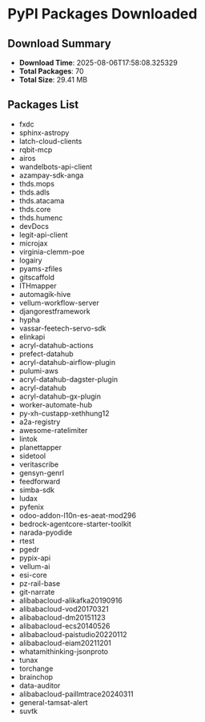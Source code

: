 # PyPI Packages Downloaded

## Download Summary
- **Download Time**: 2025-08-06T17:58:08.325329
- **Total Packages**: 70
- **Total Size**: 29.41 MB

## Packages List
- fxdc
- sphinx-astropy
- latch-cloud-clients
- rqbit-mcp
- airos
- wandelbots-api-client
- azampay-sdk-anga
- thds.mops
- thds.adls
- thds.atacama
- thds.core
- thds.humenc
- devDocs
- legit-api-client
- microjax
- virginia-clemm-poe
- logairy
- pyams-zfiles
- gitscaffold
- ITHmapper
- automagik-hive
- vellum-workflow-server
- djangorestframework
- hypha
- vassar-feetech-servo-sdk
- elinkapi
- acryl-datahub-actions
- prefect-datahub
- acryl-datahub-airflow-plugin
- pulumi-aws
- acryl-datahub-dagster-plugin
- acryl-datahub
- acryl-datahub-gx-plugin
- worker-automate-hub
- py-xh-custapp-xethhung12
- a2a-registry
- awesome-ratelimiter
- lintok
- planettapper
- sidetool
- veritascribe
- gensyn-genrl
- feedforward
- simba-sdk
- ludax
- pyfenix
- odoo-addon-l10n-es-aeat-mod296
- bedrock-agentcore-starter-toolkit
- narada-pyodide
- rtest
- pgedr
- pypix-api
- vellum-ai
- esi-core
- pz-rail-base
- git-narrate
- alibabacloud-alikafka20190916
- alibabacloud-vod20170321
- alibabacloud-dm20151123
- alibabacloud-ecs20140526
- alibabacloud-paistudio20220112
- alibabacloud-eiam20211201
- whatamithinking-jsonproto
- tunax
- torchange
- brainchop
- data-auditor
- alibabacloud-paillmtrace20240311
- general-tamsat-alert
- suvtk
